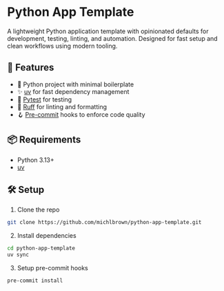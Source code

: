 # Python App Template

A lightweight Python application template with opinionated defaults for development, testing, linting, and automation. Designed for fast setup and clean workflows using modern tooling.

## 🚀 Features

- 🐍 Python project with minimal boilerplate  
- ✨ [uv](https://github.com/astral-sh/uv) for fast dependency management  
- 🧪 [Pytest](https://docs.pytest.org/en/stable/) for testing  
- 🧹 [Ruff](https://docs.astral.sh/ruff/) for linting and formatting  
- 🪝 [Pre-commit](https://pre-commit.com/) hooks to enforce code quality


## 📦 Requirements

- Python 3.13+
- [uv](https://github.com/astral-sh/uv)  

## 🛠️ Setup 

1. Clone the repo 
```bash
git clone https://github.com/michlbrown/python-app-template.git
```
2. Install dependencies
```bash
cd python-app-template
uv sync
```
3. Setup pre-commit hooks
```bash
pre-commit install
```
